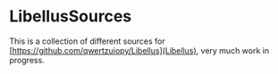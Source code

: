 # LibellusSources

This is a collection of different sources for [https://github.com/qwertzuiopy/Libellus](Libellus), very much work in progress.
